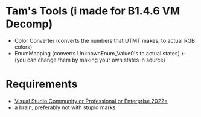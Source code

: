 # Tam's Tools (i made for B1.4.6 VM Decomp)
- Color Converter (converts the numbers that UTMT makes, to actual RGB colors)
- EnumMapping (converts UnknownEnum_Value0's to actual states) <- (you can change them by making your own states in source)
# Requirements
- [Visual Studio Community or Professional or Enterprise 2022+](https://visualstudio.microsoft.com/)
- a brain, preferably not with stupid marks
